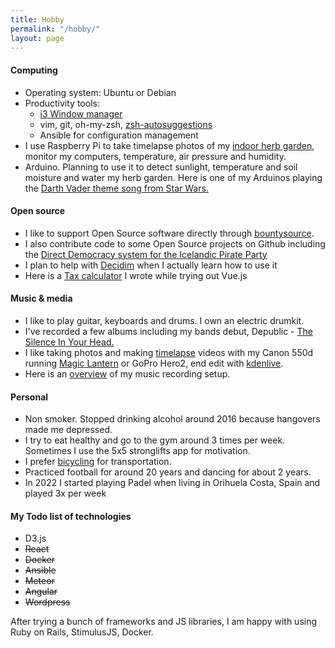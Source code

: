 ```yaml
---
title: Hobby
permalink: "/hobby/"
layout: page
---
```


#### Computing
* Operating system: Ubuntu or Debian
* Productivity tools:
  * [i3 Window manager](http://i3wm.org/)
  * vim, git, oh-my-zsh, [zsh-autosuggestions](https://github.com/zsh-users/zsh-autosuggestions)
  * Ansible for configuration management
* I use Raspberry Pi to take timelapse photos of my [indoor herb garden](https://www.youtube.com/watch?v=3lpvy2-G25Q), monitor my computers, temperature, air pressure and humidity. 
* Arduino. Planning to use it to detect sunlight, temperature and soil moisture and water my herb garden. Here is one of my Arduinos playing the [Darth Vader theme song from Star Wars.](https://youtu.be/rEUASjuaOWA?t=43s)

#### Open source
* I like to support Open Source software directly through [bountysource](https://www.bountysource.com/people/26380-viktorsmari).
* I also contribute code to some Open Source projects on Github including the [Direct Democracy system for the Icelandic Pirate Party](https://github.com/piratar/wasa2il/)
* I plan to help with [Decidim](http://decidim.org) when I actually learn how to use it
* Here is a [Tax calculator](https://viktorsmari.github.io/tax-calculator/) I wrote while trying out Vue.js


#### Music & media
* I like to play guitar, keyboards and drums. I own an electric drumkit.
* I've recorded a few albums including my bands debut, Depublic - [The Silence In Your Head.](https://www.youtube.com/playlist?list=PLqk4VryX8RVrl27dEd91rj1gl9fCWycNf)
* I like taking photos and making [timelapse](https://www.youtube.com/playlist?list=PLaxquseA83on1yrIPwW4m-F2g13ECG3l8) videos with my Canon 550d running [Magic Lantern](https://magiclantern.fm/) or GoPro Hero2, end edit with [kdenlive](https://kdenlive.org/).
* Here is an [overview](/gear) of my music recording setup.


#### Personal
* Non smoker. Stopped drinking alcohol around 2016 because hangovers made me depressed.
* I try to eat healthy and go to the gym around 3 times per week. Sometimes I use the 5x5 stronglifts app for motivation.
* I prefer [bicycling](/strava.html) for transportation.
* Practiced football for around 20 years and dancing for about 2 years.
* In 2022 I started playing Padel when living in Orihuela Costa, Spain and played 3x per week


#### My Todo list of technologies
* D3.js
* ~~React~~
* ~~Docker~~
* ~~Ansible~~
* ~~Meteor~~
* ~~Angular~~
* ~~Wordpress~~

After trying a bunch of frameworks and JS libraries, I am happy with using Ruby on Rails, StimulusJS, Docker.
